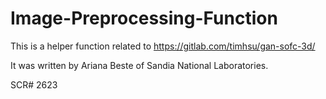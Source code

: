 # Image-Preprocessing-Function
This is a helper function related to https://gitlab.com/timhsu/gan-sofc-3d/

It was written by Ariana Beste of Sandia National Laboratories.

SCR# 2623
